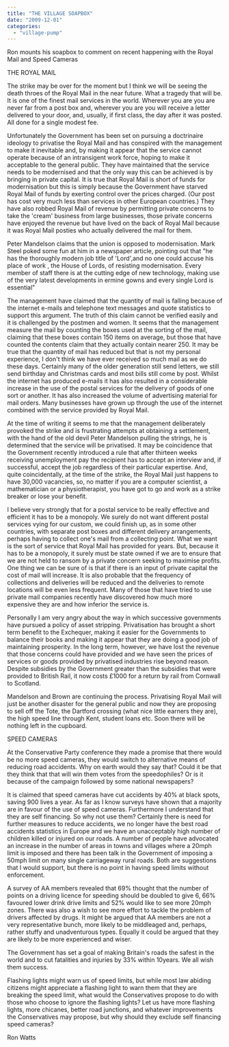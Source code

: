 ```yaml
---
title: "THE VILLAGE SOAPBOX"
date: "2009-12-01"
categories: 
  - "village-pump"
---
```


Ron mounts his soapbox to comment on recent happening with the Royal Mail and Speed Cameras

THE ROYAL MAIL

The strike may be over for the moment but I think we will be seeing the death throes of the Royal Mail in the near future. What a tragedy that will be. It is one of the finest mail services in the world. Wherever you are you are never far from a post box and, wherever you are you will receive a letter delivered to your door, and, usually, if first class, the day after it was posted. All done for a single modest fee.

Unfortunately the Government has been set on pursuing a doctrinaire ideology to privatise the Royal Mail and has conspired with the management to make it inevitable and, by making it appear that the service cannot operate because of an intransigent work force, hoping to make it acceptable to the general public. They have maintained that the service needs to be modernised and that the only way this can be achieved is by bringing in private capital. It is true that Royal Mail is short of funds for modernisation but this is simply because the Government have starved Royal Mail of funds by exerting control over the prices charged. (Our post has cost very much less than services in other European countries.) They have also robbed Royal Mail of revenue by permitting private concerns to take the 'cream' business from large businesses, those private concerns have enjoyed the revenue but have lived on the back of Royal Mail because it was Royal Mail posties who actually delivered the mail for them.

Peter Mandelson claims that the union is opposed to modernisation. Mark Steel poked some fun at him in a newspaper article, pointing out that "he has the thoroughly modern job title of 'Lord',and no one could accuse his place of work , the House of Lords, of resisting modernisation. Every member of staff there is at the cutting edge of new technology, making use of the very latest developments in ermine gowns and every single Lord is essential"

The management have claimed that the quantity of mail is falling because of the internet e-mails and telephone text messages and quote statistics to support this argument. The truth of this claim cannot be verified easily and it is challenged by the postmen and women. It seems that the management measure the mail by counting the boxes used at the sorting of the mail, claiming that these boxes contain 150 items on average, but those that have counted the contents claim that they actually contain nearer 250. It may be true that the quantity of mail has reduced but that is not my personal experience, I don't think we have ever received so much mail as we do these days. Certainly many of the older generation still send letters, we still send birthday and Christmas cards and most bills still come by post. Whilst the internet has produced e-mails it has also resulted in a considerable increase in the use of the postal services for the delivery of goods of one sort or another. It has also increased the volume of advertising material for mail orders. Many businesses have grown up through the use of the internet combined with the service provided by Royal Mail.

At the time of writing it seems to me that the management deliberately provoked the strike and is frustrating attempts at obtaining a settlement, with the hand of the old devil Peter Mandelson pulling the strings, he is determined that the service will be privatised. It may be coincidence that the Government recently introduced a rule that after thirteen weeks receiving unemployment pay the recipient has to accept an interview and, if successful, accept the job regardless of their particular expertise. And, quite coincidentally, at the time of the strike, the Royal Mail just happens to have 30,000 vacancies, so, no matter if you are a computer scientist, a mathematician or a physiotherapist, you have got to go and work as a strike breaker or lose your benefit.

I believe very strongly that for a postal service to be really effective and efficient it has to be a monopoly. We surely do not want different postal services vying for our custom, we could finish up, as in some other countries, with separate post boxes and different delivery arrangements, perhaps having to collect one's mail from a collecting point. What we want is the sort of service that Royal Mail has provided for years. But, because it has to be a monopoly, it surely must be state owned if we are to ensure that we are not held to ransom by a private concern seeking to maximise profits. One thing we can be sure of is that if there is an input of private capital the cost of mail will increase. It is also probable that the frequency of collections and deliveries will be reduced and the deliveries to remote locations will be even less frequent. Many of those that have tried to use private mail companies recently have discovered how much more expensive they are and how inferior the service is.

Personally I am very angry about the way in which successive governments have pursued a policy of asset stripping. Privatisation has brought a short term benefit to the Exchequer, making it easier for the Governments to balance their books and making it appear that they are doing a good job of maintaining prosperity. In the long term, however, we have lost the revenue that those concerns could have provided and we have seen the prices of services or goods provided by privatised industries rise beyond reason. Despite subsidies by the Government greater than the subsidies that were provided to British Rail, it now costs £1000 for a return by rail from Cornwall to Scotland.

Mandelson and Brown are continuing the process. Privatising Royal Mail will just be another disaster for the general public and now they are proposing to sell off the Tote, the Dartford crossing (what nice little earners they are), the high speed line through Kent, student loans etc. Soon there will be nothing left in the cupboard.

SPEED CAMERAS

At the Conservative Party conference they made a promise that there would be no more speed cameras, they would switch to alternative means of reducing road accidents. Why on earth would they say that? Could it be that they think that that will win them votes from the speedophiles? Or is it because of the campaign followed by some national newspapers?

It is claimed that speed cameras have cut accidents by 40% at black spots, saving 900 lives a year. As far as I know surveys have shown that a majority are in favour of the use of speed cameras. Furthermore I understand that they are self financing. So why not use them? Certainly there is need for further measures to reduce accidents, we no longer have the best road accidents statistics in Europe and we have an unacceptably high number of children killed or injured on our roads. A number of people have advocated an increase in the number of areas in towns and villages where a 20mph limit is imposed and there has been talk in the Government of imposing a 50mph limit on many single carriageway rural roads. Both are suggestions that I would support, but there is no point in having speed limits without enforcement.

A survey of AA members revealed that 69% thought that the number of points on a driving licence for speeding should be doubled to give 6, 66% favoured lower drink drive limits and 52% would like to see more 20mph zones. There was also a wish to see more effort to tackle the problem of drivers affected by drugs. It might be argued that AA members are not a very representative bunch, more likely to be middleaged and, perhaps, rather stuffy and unadventurous types. Equally it could be argued that they are likely to be more experienced and wiser.

The Government has set a goal of making Britain's roads the safest in the world and to cut fatalities and injuries by 33% within 10years. We all wish them success.

Flashing lights might warn us of speed limits, but while most law abiding citizens might appreciate a flashing light to warn them that they are breaking the speed limit, what would the Conservatives propose to do with those who choose to ignore the flashing lights? Let us have more flashing lights, more chicanes, better road junctions, and whatever improvements the Conservatives may propose, but why should they exclude self financing speed cameras?

Ron Watts

